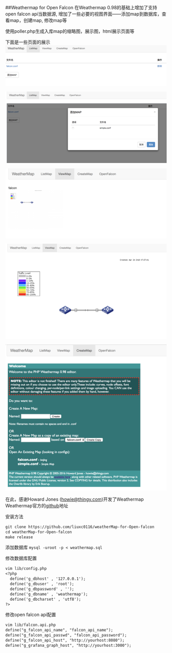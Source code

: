 ##Weathermap for Open Falcon
在Weathermap 0.98的基础上增加了支持open falcon api当数据源, 增加了一些必要的视图界面——添加map到数据库，查看map，创建map, 修改map等

使用poller.php生成入库map的缩略图，展示图，html展示页面等

下面是一些页面的展示
![listMap](https://raw.githubusercontent.com/liuxc0116/public/master/weathermap/weathermap_list.png)

![addMap](https://raw.githubusercontent.com/liuxc0116/public/master/weathermap/wearthermap_add_map.png)

![listSmallPng](https://raw.githubusercontent.com/liuxc0116/public/master/weathermap/weathermap_list-png.png)

![showFullPng](https://raw.githubusercontent.com/liuxc0116/public/master/weathermap/weathermap_full_png.png)

![createMap](https://raw.githubusercontent.com/liuxc0116/public/master/weathermap/weathermap_create_map.png)

在此，感谢Howard Jones (howie@thingy.com)开发了Weathermap
Weathermap官方的[github](https://github.com/howardjones/network-weathermap)地址

安装方法

```
git clone https://github.com/liuxc0116/weatherMap-for-Open-falcon
cd weatherMap-for-Open-falcon
make release
```

添加数据库
`mysql -uroot -p < weathermap.sql`

修改数据库配置

```
vim lib/config.php
<?php
  define('g_dbhost' , '127.0.0.1');
  define('g_dbuser' , 'root');
  define('g_dbpassword' , '');
  define('g_dbname' , 'weathermap');
  define('g_dbcharset' , 'utf8');
?>
```

修改open falcon api配置

```
vim lib/falcon.api.php
define("g_falcon_api_name", "falcon_api_name");
define("g_falcon_api_passwd", "falcon_api_password");
define("g_falcon_api_host", "http://yourhost:8080");
define("g_grafana_graph_host", "http://yourhost:3000");
```


